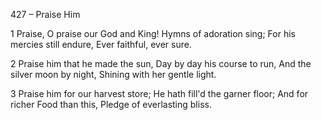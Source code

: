 427 – Praise Him


1
Praise, O praise our God and King!
Hymns of adoration sing;
For his mercies still endure,
Ever faithful, ever sure.

2
Praise him that he made the sun,
Day by day his course to run,
And the silver moon by night,
Shining with her gentle light.

3
Praise him for our harvest store;
He hath fill'd the garner floor;
And for richer Food than this,
Pledge of everlasting bliss.
